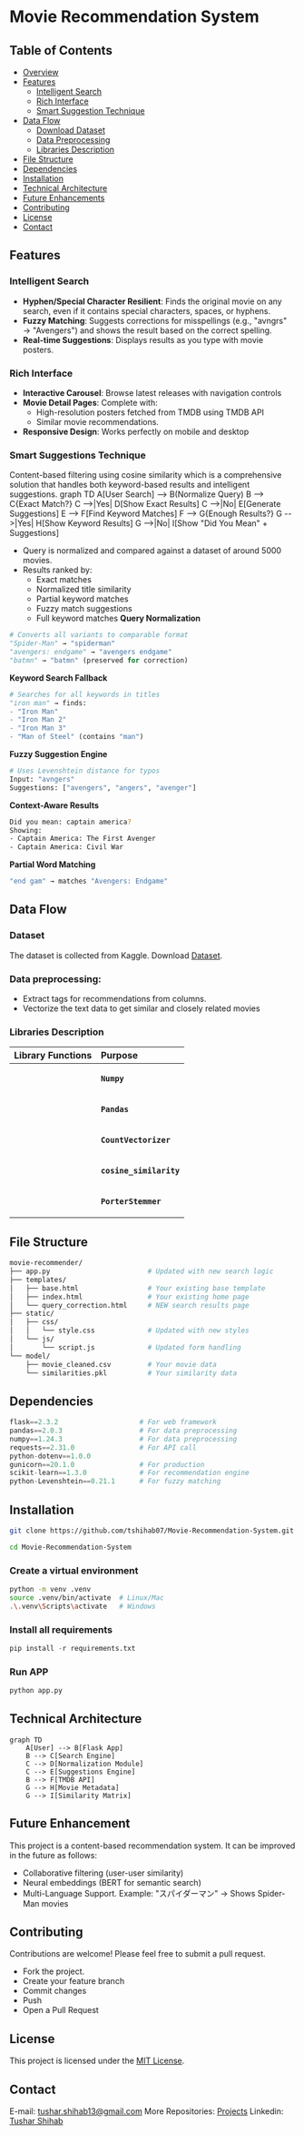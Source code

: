 # Movie Recommendation System

## Table of Contents
- [Overview](#overview)
- [Features](#features)
  - [Intelligent Search](#intelligent-search)
  - [Rich Interface](#rich-interface)
  - [Smart Suggestion Technique](#smart-suggestion-technique)
- [Data Flow](#data-flow)
  - [Download Dataset](#dataset)
  - [Data Preprocessing](#data-preprocessing)
  - [Libraries Description](#libraries-description)
- [File Structure](#file-structure)
- [Dependencies](#dependencies)
- [Installation](#installation)
- [Technical Architecture](#technical-architecture)
- [Future Enhancements](#future-enhancements)
- [Contributing](#contributing)
- [License](#license)
- [Contact](#contact)

## Features

### Intelligent Search
- **Hyphen/Special Character Resilient**: Finds the original movie on any search, even if it contains special characters, spaces, or hyphens.
- **Fuzzy Matching**: Suggests corrections for misspellings (e.g., "avngrs" → "Avengers") and shows the result based on the correct spelling.
- **Real-time Suggestions**: Displays results as you type with movie posters.

### Rich Interface
- **Interactive Carousel**: Browse latest releases with navigation controls
- **Movie Detail Pages**: Complete with:
  - High-resolution posters fetched from TMDB using TMDB API
  - Similar movie recommendations.
- **Responsive Design**: Works perfectly on mobile and desktop

### Smart Suggestions Technique
Content-based filtering using cosine similarity which is a comprehensive solution that handles both keyword-based results and intelligent suggestions.
graph TD
    A[User Search] --> B(Normalize Query)
    B --> C{Exact Match?}
    C -->|Yes| D[Show Exact Results]
    C -->|No| E[Generate Suggestions]
    E --> F[Find Keyword Matches]
    F --> G{Enough Results?}
    G -->|Yes| H[Show Keyword Results]
    G -->|No| I[Show "Did You Mean" + Suggestions]

- Query is normalized and compared against a dataset of around 5000 movies.
- Results ranked by:
  - Exact matches
  - Normalized title similarity
  - Partial keyword matches
  - Fuzzy match suggestions
  - Full keyword matches
**Query Normalization**
```python
# Converts all variants to comparable format
"Spider-Man" → "spiderman"
"avengers: endgame" → "avengers endgame"
"batmn" → "batmn" (preserved for correction)
```

**Keyword Search Fallback**
```python
# Searches for all keywords in titles
"iron man" → finds:
- "Iron Man"
- "Iron Man 2" 
- "Iron Man 3"
- "Man of Steel" (contains "man")
```

**Fuzzy Suggestion Engine**
```python
# Uses Levenshtein distance for typos
Input: "avngers"
Suggestions: ["avengers", "angers", "avenger"]
```

**Context-Aware Results**
```bash
Did you mean: captain america?
Showing:
- Captain America: The First Avenger
- Captain America: Civil War
```

**Partial Word Matching**
```bash
"end gam" → matches "Avengers: Endgame"
```


## Data Flow
### Dataset
The dataset is collected from Kaggle.
Download [Dataset](https://www.kaggle.com/datasets/tmdb/tmdb-movie-metadata).

### Data preprocessing:
  - Extract tags for recommendations from columns.
  - Vectorize the text data to get similar and closely related movies

### Libraries Description
| <div align="left">Library Functions</div>                                                        | <div align="left">Purpose<div>                                                                                                                   |
| ------------------------------------------------------------- | ---------------------------------------------------------------------------------------------------------------------------------------------------------------------------- |
    | <p align="left">**`Numpy`**</p>                                         | <p align="Left">Used for working with arrays, matrices, and performing mathematical operations.</p>  |
    | <p align="left">**`Pandas`**</p>                                         | <p align="left">Used for loading, cleaning, and transforming tabular data.</p>                                    |
    | <p align="left">**`CountVectorizer`**</p> | <p align="left">Imports **CountVectorizer** from scikit-learn, which converts text documents into a matrix of token counts for vectorizing text for ML or similarity comparison.</p>    |
    | <p align="left">**`cosine_similarity`**</p>      | <p align="left">Used to compute **cosine similarity** between vectors for measuring how similar two items are based on vectorized features.</p>            |
    | <p align="left">**`PorterStemmer`**</p>                  | <p align="left">Imports the **Porter stemming** from NLTK, used to reduce words to their root form  that helps normalize text for more effective comparison.</p> |


## File Structure
```bash
movie-recommender/
├── app.py                        # Updated with new search logic
├── templates/
│   ├── base.html                 # Your existing base template
│   ├── index.html                # Your existing home page
│   └── query_correction.html     # NEW search results page
├── static/
│   ├── css/
│   │   └── style.css             # Updated with new styles
│   └── js/
│       └── script.js             # Updated form handling
└── model/
    ├── movie_cleaned.csv         # Your movie data
    └── similarities.pkl          # Your similarity data
```


## Dependencies
```python
flask==2.3.2                    # For web framework
pandas==2.0.3                   # For data preprocessing
numpy==1.24.3                   # For data preprocessing
requests==2.31.0                # For API call
python-dotenv==1.0.0
gunicorn==20.1.0                # For production
scikit-learn==1.3.0             # For recommendation engine
python-Levenshtein==0.21.1      # For fuzzy matching
```

## Installation
```bash
git clone https://github.com/tshihab07/Movie-Recommendation-System.git
```
```bash
cd Movie-Recommendation-System
```

### Create a virtual environment
```bash
python -m venv .venv
source .venv/bin/activate  # Linux/Mac
.\.venv\Scripts\activate   # Windows
```

### Install all requirements
```python
pip install -r requirements.txt
```

### Run APP
```python
python app.py
```


## Technical Architecture
```mermaid
graph TD
    A[User] --> B[Flask App]
    B --> C[Search Engine]
    C --> D[Normalization Module]
    C --> E[Suggestions Engine]
    B --> F[TMDB API]
    G --> H[Movie Metadata]
    G --> I[Similarity Matrix]
```


## Future Enhancement
This project is a content-based recommendation system. It can be improved in the future as follows:
- Collaborative filtering (user-user similarity)
- Neural embeddings (BERT for semantic search)
- Multi-Language Support. Example: "スパイダーマン" → Shows Spider-Man movies


## Contributing
Contributions are welcome! Please feel free to submit a pull request.
- Fork the project.
- Create your feature branch
- Commit changes
- Push
- Open a Pull Request

## License
This project is licensed under the [MIT License](LICENSE).

## Contact
E-mail: tushar.shihab13@gmail.com
More Repositories: [Projects](https://github.com/tshihab07?tab=repositories)
Linkedin: [Tushar Shihab](https://www.linkedin.com/in/tshihab07/)
